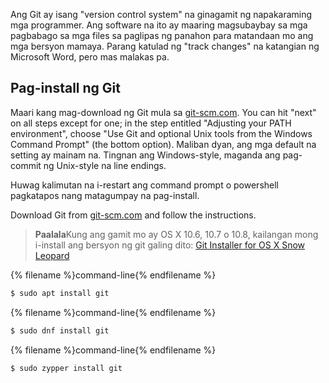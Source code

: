 Ang Git ay isang "version control system" na ginagamit ng napakaraming mga programmer. Ang software na ito ay maaring magsubaybay sa mga pagbabago sa mga files sa paglipas ng panahon para matandaan mo ang mga bersyon mamaya. Parang katulad ng "track changes" na katangian ng Microsoft Word, pero mas malakas pa.

## Pag-install ng Git

<!--sec data-title="Installing Git: Windows" data-id="git_install_windows"
data-collapse=true ces-->

Maari kang mag-download ng Git mula sa [git-scm.com](https://git-scm.com/). You can hit "next" on all steps except for one; in the step entitled "Adjusting your PATH environment", choose "Use Git and optional Unix tools from the Windows Command Prompt" (the bottom option). Maliban dyan, ang mga default na setting ay mainam na. Tingnan ang Windows-style, maganda ang pag-commit ng Unix-style na line endings.

Huwag kalimutan na i-restart ang command prompt o powershell pagkatapos nang matagumpay na pag-install. <!--endsec-->

<!--sec data-title="Installing Git: OS X" data-id="git_install_OSX"
data-collapse=true ces-->

Download Git from [git-scm.com](https://git-scm.com/) and follow the instructions.

> **Paalala**Kung ang gamit mo ay OS X 10.6, 10.7 o 10.8, kailangan mong i-install ang bersyon ng git galing dito: [Git Installer for OS X Snow Leopard](https://sourceforge.net/projects/git-osx-installer/files/git-2.3.5-intel-universal-snow-leopard.dmg/download)

<!--endsec-->

<!--sec data-title="Installing Git: Debian or Ubuntu" data-id="git_install_debian_ubuntu"
data-collapse=true ces-->

{% filename %}command-line{% endfilename %}

```bash
$ sudo apt install git
```

<!--endsec-->

<!--sec data-title="Installing Git: Fedora" data-id="git_install_fedora"
data-collapse=true ces-->

{% filename %}command-line{% endfilename %}

```bash
$ sudo dnf install git
```

<!--endsec-->

<!--sec data-title="Installing Git: openSUSE" data-id="git_install_openSUSE"
data-collapse=true ces-->

{% filename %}command-line{% endfilename %}

```bash
$ sudo zypper install git
```

<!--endsec-->
